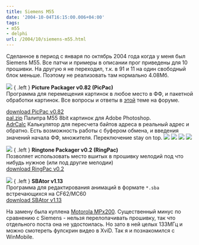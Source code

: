 ```yaml
---
title: Siemens M55
date: '2004-10-04T16:15:00.006+04:00'
tags:
- m55
- delphi
url: /2004/10/siemens-m55.html
---
```

Сделанное в период с января по октябрь 2004 года когда у меня был Siemens М55.
Все патчи и примеры в описании прог приведены для 10 прошивки. На другую я не переходил, т.к. в 91 и 11 на один свободный блок меньше. Поэтому не реализовать там нормально 4.08Мб.

![](/assets/img/200X/m55/PicPac.gif)
{ .left }
**Picture Packager v0.82 (PicPac)**  
Программа для перемещения картинок в любое место в ФФ, и пакетной обработки картинок. Все вопросы и ответы в [этой](http://forum.siemens-club.ru/viewtopic.php?TopicID=356550) теме на форуме.

[download PicPac v0.82](/assets/img/200X/m55/PicPac.zip)  
[pal.zip](/assets/img/200X/m55/pal.zip) Палитра M55 8bit картинок для Adobe Photoshop.  
[AdrCalc](/assets/img/200X/m55/AdrCalc.zip) Калькулятор для пересчета байтов адреса в реальный адрес и обратно. Есть возможность работы с буфером обмена, и введения значений начала ФФ, множителя. Переключение stay on top. 
![](/assets/img/200X/m55/screen1.gif) ![](/assets/img/200X/m55/menu.gif) ![](/assets/img/200X/m55/screen3.gif) ![](/assets/img/200X/m55/screen4.gif)

![](/assets/img/200X/m55/RingPac_ico.gif)
{ .left }
**Ringtone Packager v0.2 (RingPac)**  
Позволяет использовать место вшитых в прошивку мелодий под что нибудь нужное (или под другие мелодии)  
[download RingPac v0.2](/assets/img/200X/m55/RingPac.zip)

![](/assets/img/200X/m55/SBAtor_ico.gif)
{ .left }
**SBAtor v1.13**  
Программа для редактирования анимаций в формате `*.sba` встречающихся на CF62/MC60    
[download SBAtor v1.13](/assets/img/200X/m55/sba.zip)

На замену была куплена [Motorola MPx200](http://www.ixbt.com/mobile/review/motorola-mpx200.shtml). Существенный минус по сравнению с Siemens - нельзя перелопачивать прошивку, так что отдельного поста она не удостоилась. Но зато в ней целых 133МГц и можно смотереть фулскрин видео в XviD. Так я и познакомился с WinMobile.
